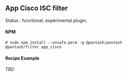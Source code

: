 App Cisco ISC filter
---

Status : functional, experimental plugin.

#### NPM
```
# sudo npm install --unsafe-perm -g @pastash/pastash @pastash/filter_app_cisco
```


#### Recipe Example

_TBD_
